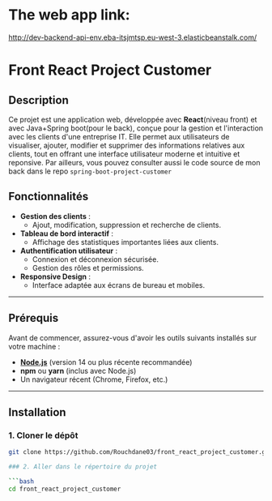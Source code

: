 # The web app link:
http://dev-backend-api-env.eba-itsjmtsp.eu-west-3.elasticbeanstalk.com/
# Front React Project Customer

## Description

Ce projet est une application web, développée avec **React**(niveau front) et avec Java+Spring boot(pour le back), conçue pour la gestion et l'interaction avec les clients d'une entreprise IT. Elle permet aux utilisateurs de visualiser, ajouter, modifier et supprimer des informations relatives aux clients, tout en offrant une interface utilisateur moderne et intuitive et reponsive. Par ailleurs, vous pouvez consulter aussi le code source de mon back dans le repo
`spring-boot-project-customer`

## Fonctionnalités

- **Gestion des clients** :
  - Ajout, modification, suppression et recherche de clients.
- **Tableau de bord interactif** :
  - Affichage des statistiques importantes liées aux clients.
- **Authentification utilisateur** :
  - Connexion et déconnexion sécurisée.
  - Gestion des rôles et permissions.
- **Responsive Design** :
  - Interface adaptée aux écrans de bureau et mobiles.

---

## Prérequis

Avant de commencer, assurez-vous d'avoir les outils suivants installés sur votre machine :

- [**Node.js**](https://nodejs.org/) (version 14 ou plus récente recommandée)
- **npm** ou **yarn** (inclus avec Node.js)
- Un navigateur récent (Chrome, Firefox, etc.)

---

## Installation

### 1. Cloner le dépôt

```bash
git clone https://github.com/Rouchdane03/front_react_project_customer.git

### 2. Aller dans le répertoire du projet

```bash
cd front_react_project_customer


